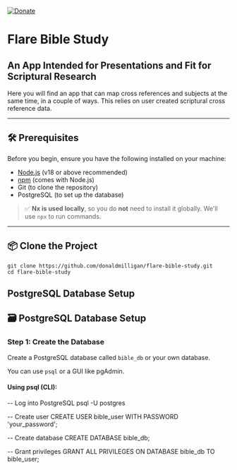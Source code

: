 [![Donate](https://img.shields.io/badge/patreon-donate-yellow.svg)](https://www.patreon.com/hispattern)

# Flare Bible Study #

<h2>An App Intended for Presentations and Fit for Scriptural Research</h2>

Here you will find an app that can map cross references and subjects at the same time, in a couple of ways. This relies on user created scriptural cross reference data.

---

## 🛠️ Prerequisites

Before you begin, ensure you have the following installed on your machine:

- [Node.js](https://nodejs.org/) (v18 or above recommended)
- [npm](https://www.npmjs.com/) (comes with Node.js)
- Git (to clone the repository)
- PostgreSQL (to set up the database)

> ✅ **Nx is used locally**, so you do **not** need to install it globally. We'll use `npx` to run commands.

---

## 📦 Clone the Project

```
git clone https://github.com/donaldmilligan/flare-bible-study.git
cd flare-bible-study
```

## PostgreSQL Database Setup

## 🗃️ PostgreSQL Database Setup

### Step 1: Create the Database
Create a PostgreSQL database called `bible_db` or your own database.

You can use `psql` or a GUI like pgAdmin.

#### Using psql (CLI):

-- Log into PostgreSQL
psql -U postgres

-- Create user
CREATE USER bible_user WITH PASSWORD 'your_password';

-- Create database
CREATE DATABASE bible_db;

-- Grant privileges
GRANT ALL PRIVILEGES ON DATABASE bible_db TO bible_user;

